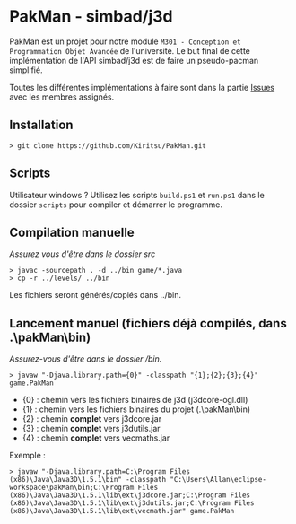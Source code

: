 # PakMan - simbad/j3d

PakMan est un projet pour notre module `M301 - Conception et Programmation Objet Avancée` de l'université. Le but final de cette implémentation de l'API simbad/j3d est de faire un pseudo-pacman simplifié.

Toutes les différentes implémentations à faire sont dans la partie [Issues](https://github.com/Kiritsu/PakMan/issues) avec les membres assignés.

## Installation

```
> git clone https://github.com/Kiritsu/PakMan.git
```

## Scripts 

Utilisateur windows ? Utilisez les scripts `build.ps1` et `run.ps1` dans le dossier `scripts` pour compiler et démarrer le programme.

## Compilation manuelle

*Assurez vous d'être dans le dossier src*

```
> javac -sourcepath . -d ../bin game/*.java
> cp -r ../levels/ ../bin
```

Les fichiers seront générés/copiés dans ../bin.

## Lancement manuel (fichiers déjà compilés, dans .\pakMan\bin)

*Assurez-vous d'être dans le dossier /bin.*

```
> javaw "-Djava.library.path={0}" -classpath "{1};{2};{3};{4}" game.PakMan
```

- {0} : chemin vers les fichiers binaires de j3d (j3dcore-ogl.dll)
- {1} : chemin vers les fichiers binaires du projet (.\pakMan\bin)
- {2} : chemin **complet** vers j3dcore.jar
- {3} : chemin **complet** vers j3dutils.jar
- {4} : chemin **complet** vers vecmaths.jar

Exemple :

```
> javaw "-Djava.library.path=C:\Program Files (x86)\Java\Java3D\1.5.1\bin" -classpath "C:\Users\Allan\eclipse-workspace\pakMan\bin;C:\Program Files (x86)\Java\Java3D\1.5.1\lib\ext\j3dcore.jar;C:\Program Files (x86)\Java\Java3D\1.5.1\lib\ext\j3dutils.jar;C:\Program Files (x86)\Java\Java3D\1.5.1\lib\ext\vecmath.jar" game.PakMan
```